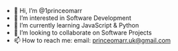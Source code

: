 - 👋 Hi, I’m @1princeomarr
- 👀 I’m interested in Software Development
- 🌱 I’m currently learning JavaScript & Python
- 💞️ I’m looking to collaborate on Software Projects
- 📫 How to reach me: email: princeomarr.uk@gmail.com

<!---
1princeomarr/1princeomarr is a ✨ special ✨ repository because its `README.md` (this file) appears on your GitHub profile.
You can click the Preview link to take a look at your changes.
--->
